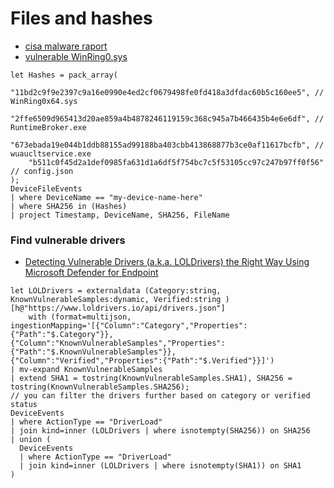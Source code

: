 # Files and hashes

- [cisa malware raport](https://www.cisa.gov/sites/default/files/publications/MAR-10387061.r1.v1.CLEAR.pdf)
- [vulnerable  WinRing0.sys ](https://www.virustotal.com/gui/file/11bd2c9f9e2397c9a16e0990e4ed2cf0679498fe0fd418a3dfdac60b5c160ee5/detection)
````
let Hashes = pack_array(
    "11bd2c9f9e2397c9a16e0990e4ed2cf0679498fe0fd418a3dfdac60b5c160ee5", // WinRing0x64.sys
    "2ffe6509d965413d20ae859a4b4878246119159c368c945a7b466435b4e6e6df", // RuntimeBroker.exe
    "673ebada19e044b1ddb88155ad99188ba403cbb413868877b3ce0af11617bcfb", // wuaucltservice.exe
    "b511c0f45d2a1def0985fa631d1a6df5f754bc7c5f53105cc97c247b97ff0f56"  // config.json
);
DeviceFileEvents
| where DeviceName == "my-device-name-here"
| where SHA256 in (Hashes)
| project Timestamp, DeviceName, SHA256, FileName
````


### Find vulnerable drivers
- [ Detecting Vulnerable Drivers (a.k.a. LOLDrivers) the Right Way Using Microsoft Defender for Endpoint ](https://academy.bluraven.io/blog/detecting-vulnerable-drivers-using-defender-for-endpoint-kql)
````
let LOLDrivers = externaldata (Category:string, KnownVulnerableSamples:dynamic, Verified:string ) [h@"https://www.loldrivers.io/api/drivers.json"]
    with (format=multijson, ingestionMapping='[{"Column":"Category","Properties":{"Path":"$.Category"}},{"Column":"KnownVulnerableSamples","Properties":{"Path":"$.KnownVulnerableSamples"}},{"Column":"Verified","Properties":{"Path":"$.Verified"}}]')
| mv-expand KnownVulnerableSamples
| extend SHA1 = tostring(KnownVulnerableSamples.SHA1), SHA256 = tostring(KnownVulnerableSamples.SHA256);
// you can filter the drivers further based on category or verified status
DeviceEvents
| where ActionType == "DriverLoad"
| join kind=inner (LOLDrivers | where isnotempty(SHA256)) on SHA256
| union (
  DeviceEvents
  | where ActionType == "DriverLoad"
  | join kind=inner (LOLDrivers | where isnotempty(SHA1)) on SHA1
)


````
